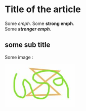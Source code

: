 # Title of the article

Some *emph*. Some **strong emph**.\
Some ***stronger emph***.

## some sub title

Some image :

![some very pretty art](data/img/best-art.jpg)


